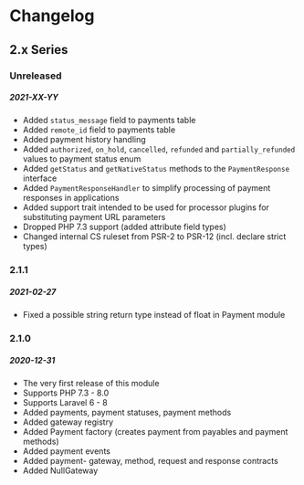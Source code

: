 # Changelog

## 2.x Series

### Unreleased
##### 2021-XX-YY

- Added `status_message` field to payments table
- Added `remote_id` field to payments table
- Added payment history handling
- Added `authorized`, `on_hold`, `cancelled`, `refunded` and `partially_refunded` values to payment status enum
- Added `getStatus` and `getNativeStatus` methods to the `PaymentResponse` interface
- Added `PaymentResponseHandler` to simplify processing of payment responses in applications
- Added support trait intended to be used for processor plugins for substituting payment URL parameters
- Dropped PHP 7.3 support (added attribute field types)
- Changed internal CS ruleset from PSR-2 to PSR-12 (incl. declare strict types)

### 2.1.1
##### 2021-02-27

- Fixed a possible string return type instead of float in Payment module

### 2.1.0
##### 2020-12-31

- The very first release of this module
- Supports PHP 7.3 - 8.0
- Supports Laravel 6 - 8
- Added payments, payment statuses, payment methods
- Added gateway registry
- Added Payment factory (creates payment from payables and payment methods)
- Added payment events
- Added payment- gateway, method, request and response contracts
- Added NullGateway
